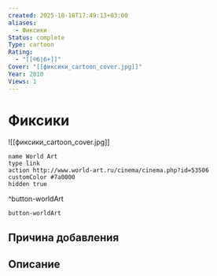 ```yaml
---
created: 2025-10-18T17:49:13+03:00
aliases:
  - Фиксики
Status: complete
Type: cartoon
Rating:
  - "[[®️6|6+]]"
Cover: "[[фиксики_cartoon_cover.jpg]]"
Year: 2010
Views: 1
---
```


# Фиксики

![[фиксики_cartoon_cover.jpg]]



```button
name World Art
type link
action http://www.world-art.ru/cinema/cinema.php?id=53506
customColor #7a0000
hidden true
```
^button-worldArt





`button-worldArt`

## Причина добавления




## Описание


